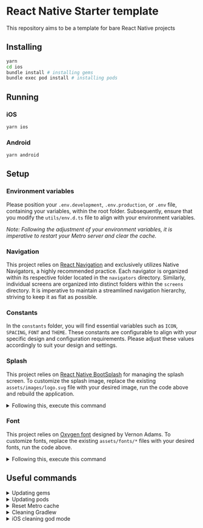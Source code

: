 # React Native Starter template

This repository aims to be a template for bare React Native projects

## Installing

```bash
yarn
cd ios
bundle install # installing gems
bundle exec pod install # installing pods
```

## Running

### iOS

```bash
yarn ios
```

### Android

```bash
yarn android
```

## Setup

### Environment variables

Please position your `.env.development`, `.env.production`, or `.env` file, containing your variables, within the root folder. Subsequently, ensure that you modify the `utils/env.d.ts` file to align with your environment variables.

_Note: Following the adjustment of your environment variables, it is imperative to restart your Metro server and clear the cache._

### Navigation

This project relies on [React Navigation](https://reactnavigation.org) and exclusively utilizes Native Navigators, a highly recommended practice. Each navigator is organized within its respective folder located in the `navigators` directory. Similarly, individual screens are organized into distinct folders within the `screens` directory. It is imperative to maintain a streamlined navigation hierarchy, striving to keep it as flat as possible.

### Constants

In the `constants` folder, you will find essential variables such as `ICON`, `SPACING`, `FONT` and `THEME`. These constants are configurable to align with your specific design and configuration requirements. Please adjust these values accordingly to suit your design and settings.

### Splash

This project relies on [React Native BootSplash](https://github.com/zoontek/react-native-bootsplash) for managing the splash screen. To customize the splash image, replace the existing `assets/images/logo.svg` file with your desired image, run the code above and rebuild the application.

<details>
<summary>Following this, execute this command</summary>

```bash
yarn react-native generate-bootsplash src/assets/images/logo.svg \
  --platforms=android,ios \
  --background=000000 \
  --logo-width=156 \
  --assets-output=src/assets/splash \
  --flavor=main
```

</details>

### Font

This project relies on [Oxygen font](https://fonts.google.com/specimen/Oxygen) designed by Vernon Adams. To customize fonts, replace the existing `assets/fonts/*` files with your desired fonts, run the code above.

<details>
<summary>Following this, execute this command</summary>

```bash
npx react-native-asset
```

</details>

## Useful commands

<details>
<summary>Updating gems</summary>

```bash
cd ios
bundle update
```

</details>

<details>
<summary>Updating pods</summary>

```bash
cd ios
bundle exec pod install --repo-update
```

</details>

<details>
<summary>Reset Metro cache</summary>

```bash
yarn start --reset-cache
```

</details>

<details>
<summary>Cleaning Gradlew</summary>

```bash
cd android
./gradlew clean
```

</details>

<details>
<summary>iOS cleaning god mode</summary>

If it's not enough run the [clean-rn](https://github.com/mrousavy/clean-rn) CLI tool

```bash
rm -rf node_modules
rm -rf vendor
yarn
cd ios
rm -rf build
rm -rf Pods
rm -f Podfile.lock
```

</details>
